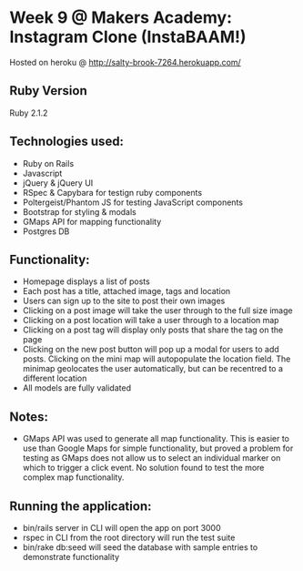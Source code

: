 Week 9 @ Makers Academy: Instagram Clone (InstaBAAM!)
=====================================================

Hosted on heroku @ http://salty-brook-7264.herokuapp.com/

Ruby Version
------------

Ruby 2.1.2

Technologies used:
------------------
- Ruby on Rails
- Javascript
- jQuery & jQuery UI
- RSpec & Capybara for testign ruby components
- Poltergeist/Phantom JS for testing JavaScript components
- Bootstrap for styling & modals
- GMaps API for mapping functionality
- Postgres DB

Functionality:
--------------
- Homepage displays a list of posts
- Each post has a title, attached image, tags and location
- Users can sign up to the site to post their own images
- Clicking on a post image will take the user through to the full size image
- Clicking on a post location will take a user through to a location map
- Clicking on a post tag will display only posts that share the tag on the page
- Clicking on the new post button will pop up a modal for users to add posts. Clicking on the mini map will autopopulate the location field. The minimap geolocates the user automatically, but can be recentred to a different location
- All models are fully validated

Notes:
------
- GMaps API was used to generate all map functionality. This is easier to use than Google Maps for simple functionality, but proved a problem for testing as GMaps does not allow us to select an individual marker on which to trigger a click event. No solution found to test the more complex map functionality.

Running the application:
------------------------
- bin/rails server in CLI will open the app on port 3000
- rspec in CLI from the root directory will run the test suite
- bin/rake db:seed will seed the database with sample entries to demonstrate functionality

